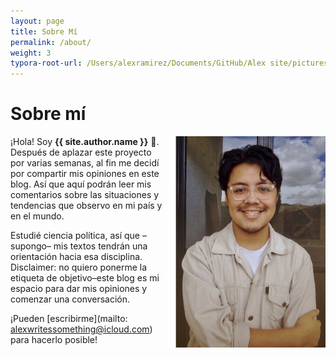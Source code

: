 ```yaml
---
layout: page
title: Sobre Mí
permalink: /about/
weight: 3
typora-root-url: /Users/alexramirez/Documents/GitHub/Alex site/pictures
---
```


# **Sobre mí**

<img src="/../../../../../../../../pictures/AlexR.jpeg" alt="Alex Ramírez" align="right" style="zoom:33%;"/>



¡Hola! Soy **{{ site.author.name }}** :wave:. Después de aplazar este proyecto por varias semanas, al fin me decidí por compartir mis opiniones en este blog. Así que aquí podrán leer mis comentarios sobre las situaciones y tendencias que observo en mi país y en el mundo.<br>

Estudié ciencia política, así que –supongo– mis textos tendrán una orientación hacia esa disciplina. Disclaimer: no quiero ponerme la etiqueta de objetivo–este blog es mi espacio para dar mis opiniones y comenzar una conversación. <br>

¡Pueden [escribirme](mailto: alexwritessomething@icloud.com) para hacerlo posible!

